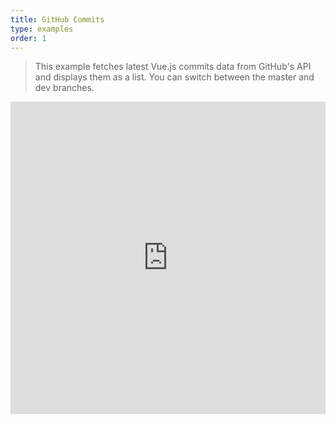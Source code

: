 ```yaml
---
title: GitHub Commits
type: examples
order: 1
---
```


> This example fetches latest Vue.js commits data from GitHub's API and displays them as a list. You can switch between the master and dev branches.

<iframe width="100%" height="500" src="https://jsfiddle.net/yyx990803/cLvadprL/embedded/result,html,js,css" allowfullscreen="allowfullscreen" frameborder="0"></iframe>
